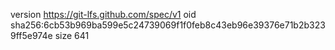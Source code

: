version https://git-lfs.github.com/spec/v1
oid sha256:6cb53b969ba599e5c24739069f1f0feb8c43eb96e39376e71b2b3239ff5e974e
size 641
